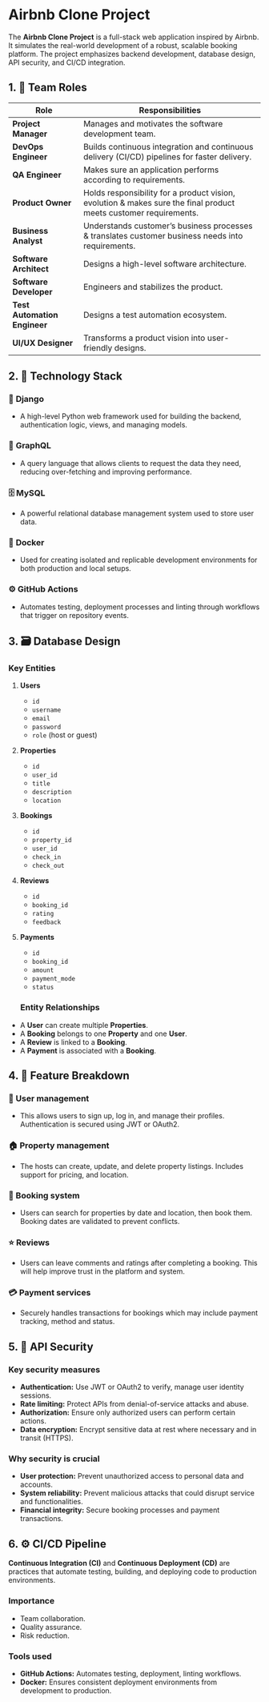 # Airbnb Clone Project

The **Airbnb Clone Project** is a full-stack web application inspired by Airbnb. It simulates the real-world development of a robust, scalable booking platform. The project emphasizes backend development, database design, API security, and CI/CD integration.

## 1. 👥 Team Roles

| **Role**                     | **Responsibilities**                                                                                             |
| ---------------------------- | -----------------------------------------------------------------------------------------------------------------|
| **Project Manager**          | Manages and motivates the software development team.                                                             |
| **DevOps Engineer**          | Builds continuous integration and continuous delivery (CI/CD) pipelines for faster delivery.                     |
| **QA Engineer**              | Makes sure an application performs according to requirements.                                                    |
| **Product Owner**            | Holds responsibility for a product vision, evolution & makes sure the final product meets customer requirements. |
| **Business Analyst**         | Understands customer’s business processes & translates customer business needs into requirements.                |
| **Software Architect**       | Designs a high-level software architecture.                                                                      |
| **Software Developer**       | Engineers and stabilizes the product.                                                                            |
| **Test Automation Engineer** | Designs a test automation ecosystem.                                                                             |
| **UI/UX Designer**           | Transforms a product vision into user-friendly designs.                                                          |

## 2. 🧰 Technology Stack

### 🔧 **Django**
 + A high-level Python web framework used for building the backend, authentication logic, views, and managing models.

### 🔗 **GraphQL**
 + A query language that allows clients to request the data they need, reducing over-fetching and improving performance.

### 🗄️ **MySQL**
 + A powerful relational database management system used to store user data.

### 🐳 **Docker**
 + Used for creating isolated and replicable development environments for both production and local setups.

### ⚙️ **GitHub Actions**
 + Automates testing, deployment processes and linting through workflows that trigger on repository events.

## 3. 🗃️ Database Design

### Key Entities

1. **Users**
   - `id`
   - `username`
   - `email`
   - `password`
   - `role` (host or guest)

2. **Properties**
   - `id`
   - `user_id`
   - `title`
   - `description`
   - `location`

3. **Bookings**
   - `id`
   - `property_id`
   - `user_id`
   - `check_in`
   - `check_out`

4. **Reviews**
   - `id`
   - `booking_id`
   - `rating`
   - `feedback`

5. **Payments**
   - `id`
   - `booking_id`
   - `amount`
   - `payment_mode`
   - `status`

   ### Entity Relationships

- A **User** can create multiple **Properties**.
- A **Booking** belongs to one **Property** and one **User**.
- A **Review** is linked to a **Booking**.
- A **Payment** is associated with a **Booking**.

## 4. 🧩 Feature Breakdown

### 👤 User management
  + This allows users to sign up, log in, and manage their profiles. Authentication is secured using JWT or OAuth2.

### 🏠 Property management
  + The hosts can create, update, and delete property listings. Includes support for pricing, and location.

### 📅 Booking system
  + Users can search for properties by date and location, then book them. Booking dates are validated to prevent conflicts.

### ⭐ Reviews
  + Users can leave comments and ratings after completing a booking. This will help improve trust in the platform and system.

### 💳 Payment services
  + Securely handles transactions for bookings which may include payment tracking, method and status.

  ## 5. 🔐 API Security

  ### Key security measures

- **Authentication:** Use JWT or OAuth2 to verify, manage user identity sessions.
- **Rate limiting:** Protect APIs from denial-of-service attacks and abuse.
- **Authorization:** Ensure only authorized users can perform certain actions.
- **Data encryption:** Encrypt sensitive data at rest where necessary and in transit (HTTPS).

### Why security is crucial

- **User protection:** Prevent unauthorized access to personal data and accounts.
- **System reliability:** Prevent malicious attacks that could disrupt service and functionalities.
- **Financial integrity:** Secure booking processes and payment transactions.

## 6. ⚙️ CI/CD Pipeline

**Continuous Integration (CI)** and **Continuous Deployment (CD)** are practices that automate testing, building, and deploying code to production environments.

### Importance

- Team collaboration.
- Quality assurance.
- Risk reduction.

### Tools used

- **GitHub Actions:** Automates testing, deployment, linting workflows.
- **Docker:** Ensures consistent deployment environments from development to production.